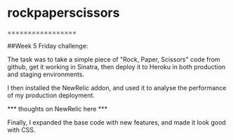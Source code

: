 # rockpaperscissors
=================

##Week 5 Friday challenge:

The task was to take a simple piece of "Rock, Paper, Scissors" code from github, get it working in Sinatra, then deploy it to Heroku in both production and staging environments.

I then installed the NewRelic addon, and used it to analyse the performance of my production deployment.

*** thoughts on NewRelic here ***

Finally, I expanded the base code with new features, and made it look good with CSS.